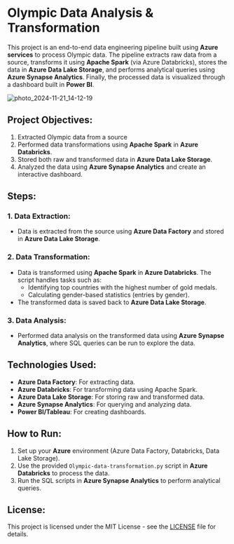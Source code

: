 # Olympic Data Analysis & Transformation

This project is an end-to-end data engineering pipeline built using **Azure services** to process Olympic data. The pipeline extracts raw data from a source, transforms it using **Apache Spark** (via Azure Databricks), stores the data in **Azure Data Lake Storage**, and performs analytical queries using **Azure Synapse Analytics**. Finally, the processed data is visualized through a dashboard built in **Power BI**.

![photo_2024-11-21_14-12-19](https://github.com/user-attachments/assets/2d713dda-3466-4837-b191-9f37f5e2b7c1)


## Project Objectives:
1. Extracted Olympic data from a source
2. Performed data transformations using **Apache Spark** in **Azure Databricks**.
3. Stored both raw and transformed data in **Azure Data Lake Storage**.
4. Analyzed the data using **Azure Synapse Analytics** and create an interactive dashboard.

## Steps:
### 1. Data Extraction:
- Data is extracted from the source using **Azure Data Factory** and stored in **Azure Data Lake Storage**.

### 2. Data Transformation:
- Data is transformed using **Apache Spark** in **Azure Databricks**. The script handles tasks such as:
  - Identifying top countries with the highest number of gold medals.
  - Calculating gender-based statistics (entries by gender).
- The transformed data is saved back to **Azure Data Lake Storage**.

### 3. Data Analysis:
- Performed data analysis on the transformed data using **Azure Synapse Analytics**, where SQL queries can be run to explore the data.



## Technologies Used:
- **Azure Data Factory**: For extracting data.
- **Azure Databricks**: For transforming data using Apache Spark.
- **Azure Data Lake Storage**: For storing raw and transformed data.
- **Azure Synapse Analytics**: For querying and analyzing data.
- **Power BI/Tableau**: For creating dashboards.

## How to Run:
1. Set up your **Azure** environment (Azure Data Factory, Databricks, Data Lake Storage).
2. Use the provided `Olympic-data-transformation.py` script in **Azure Databricks** to process the data.
3. Run the SQL scripts in **Azure Synapse Analytics** to perform analytical queries.

## License:
This project is licensed under the MIT License - see the [LICENSE](LICENSE) file for details.
